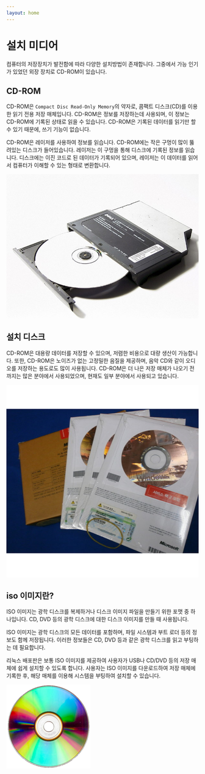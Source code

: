 ```yaml
---
layout: home
---
```


# 설치 미디어
컴퓨터의 저장장치가 발전함에 따라 다양한 설치방법이 존재합니다. 그중에서 가능 인기가 있었던 외장 장치로 CD-ROM이 있습니다.  



## CD-ROM

CD-ROM은 `Compact Disc Read-Only Memory`의 약자로, 콤팩트 디스크(CD)를 이용한 읽기 전용 저장 매체입니다. CD-ROM은 정보를 저장하는데 사용되며, 이 정보는 CD-ROM에 기록된 상태로 읽을 수 있습니다. CD-ROM은 기록된 데이터를 읽기만 할 수 있기 때문에, 쓰기 기능이 없습니다.  

CD-ROM은 레이저를 사용하여 정보를 읽습니다. CD-ROM에는 작은 구멍이 많이 뚫려있는 디스크가 들어있습니다. 레이저는 이 구멍을 통해 디스크에 기록된 정보를 읽습니다. 디스크에는 이진 코드로 된 데이터가 기록되어 있으며, 레이저는 이 데이터를 읽어서 컴퓨터가 이해할 수 있는 형태로 변환합니다.  



![File:CD-ROM Drive (Dell).jpg](./img/800px-CD-ROM_Drive_(Dell).jpg)



## 설치 디스크

CD-ROM은 대용량 데이터를 저장할 수 있으며, 저렴한 비용으로 대량 생산이 가능합니다. 또한, CD-ROM은 노이즈가 없는 고정밀한 음질을 제공하며, 음악 CD와 같이 오디오를 저장하는 용도로도 많이 사용됩니다. CD-ROM은 더 나은 저장 매체가 나오기 전까지는 많은 분야에서 사용되었으며, 현재도 일부 분야에서 사용되고 있습니다.    



![Windows XP Home DSP 한글 (SP2)서비스팩2 - 옥션](./img/17a4107416.jpg)



## iso 이미지란?
ISO 이미지는 광학 디스크를 복제하거나 디스크 이미지 파일을 만들기 위한 포맷 중 하나입니다. CD, DVD 등의 광학 디스크에 대한 디스크 이미지를 만들 때 사용됩니다.

ISO 이미지는 광학 디스크의 모든 데이터를 포함하며, 파일 시스템과 부트 로더 등의 정보도 함께 저장됩니다. 이러한 정보들은 CD, DVD 등과 같은 광학 디스크를 읽고 부팅하는 데 필요합니다.

리눅스 배포판은 보통 ISO 이미지를 제공하여 사용자가 USB나 CD/DVD 등의 저장 매체에 쉽게 설치할 수 있도록 합니다. 사용자는 ISO 이미지를 다운로드하여 저장 매체에 기록한 후, 해당 매체를 이용해 시스템을 부팅하여 설치할 수 있습니다.



![img](./img/220px-CD-ROM.png)